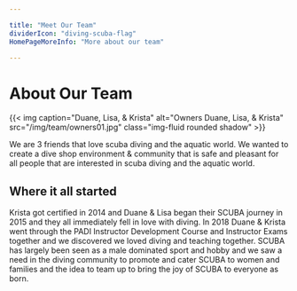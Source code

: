 ```yaml
---

title: "Meet Our Team"
dividerIcon: "diving-scuba-flag"
HomePageMoreInfo: "More about our team"

---
```


# About Our Team

{{< img caption="Duane, Lisa, & Krista" alt="Owners Duane, Lisa, & Krista" src="/img/team/owners01.jpg" class="img-fluid rounded shadow" >}}

We are 3 friends that love scuba diving and the aquatic world. We wanted to create a dive shop environment & community that is safe and pleasant for all people that are interested in scuba diving and the aquatic world.

## Where it all started

Krista got certified in 2014 and Duane & Lisa began their SCUBA journey in 2015 and they all immediately fell in love with diving. In 2018 Duane & Krista went through the PADI Instructor Development Course and Instructor Exams together and we discovered we loved diving and teaching together. SCUBA has largely been seen as a male dominated sport and hobby and we saw a need in the diving community to promote and cater SCUBA to women and families and the idea to team up to bring the joy of SCUBA to everyone as born.